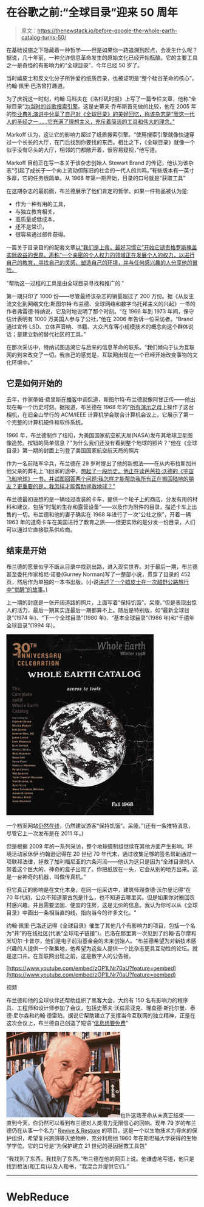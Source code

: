 # 在谷歌之前:“全球目录”迎来 50 周年

> 原文：<https://thenewstack.io/before-google-the-whole-earth-catalog-turns-50/>

在基础设施之下隐藏着一种哲学——但是如果你一路追溯到起点，会发生什么呢？据说，几十年前，一种允许信息革命发生的原始文化已经开始酝酿。它的主要工具之一是奇怪的有影响力的“全球目录”，今年已经 50 岁了。

当时嬉皮士和反文化分子所钟爱的纸质目录，也被证明是“整个硅谷革命的核心”，约翰·佩里·巴洛曾打趣道。

为了庆祝这一时刻，约翰·马科夫在《洛杉矶时报》上写了一篇专栏文章，他称“全球目录”[为当时的谷歌搜索引擎](http://www.latimes.com/opinion/op-ed/la-oe-markoff-stewart-brand-whole-earth-catalog-20180328-story.html)。这是史蒂夫·乔布斯首先做的比较，他在 2005 年的[毕业典礼演讲中分享了自己对《全球目录》的美好回忆，称该杂志是“我这一代人的圣经之一……它充满了理想主义，充斥着简洁的工具和伟大的理念。”](https://www.washingtonpost.com/blogs/answer-sheet/post/steve-jobs-told-students-stay-hungry-stay-foolish/2011/10/05/gIQA1qVjOL_blog.html)

Markoff 认为，这让它的影响力超过了纸质搜索引擎。“使用搜索引擎就像快速穿过一个长长的大厅，在门后找到你要找的东西。相比之下，《全球目录》就像一个似乎没有尽头的大厅，相邻的门都敞开着，很容易窥视，”他写道。

Markoff 目前正在写一本关于该杂志创始人 Stewart Brand 的传记，他认为该杂志“引起了成长于一个向上流动但陈旧的社会的一代人的共鸣。”有些版本有一英寸多厚，它的任务很简单。从 1968 年第一期开始，目录的口号就是“获取工具”

在这期杂志的最前面，布兰德展示了他们肯定的哲学。如果一件物品被认为是:

*   作为一种有用的工具，
*   与独立教育相关，
*   高质量或低成本，
*   还不是常识，
*   很容易通过邮件获得。

一篇关于目录目的的配套文章[以“我们是上帝，最好习惯它”开始它谴责格罗斯掩盖实际收益的世界，声称“一个亲密的个人权力的领域正在发展个人的权力，以进行自己的教育，寻找自己的灵感，塑造自己的环境，并与任何感兴趣的人分享他的冒险。](http://www.wholeearth.com/issue/1010/article/195/we.are.as.gods)

"帮助这一过程的工具是由全球目录寻找和推广的."

第一期只印了 1000 份——尽管最终该杂志的销量超过了 200 万份。据《从反主流文化到网络文化:斯图尔特·布兰德、全球网络和数字乌托邦主义的兴起》一书的作者弗雷德·特纳说，它及时地说明了那个时刻。“在 1966 年到 1973 年间，保守估计表明有 1000 万美国人参与了公社，”他在 2006 年告诉一位采访者。“Brand 通过宣传 LSD、立体声音响、书籍、大众汽车等小规模技术的概念向这个群体说话；是建立新的替代社区的工具。”

在那次采访中，特纳试图追溯它与后来的信息革命的联系。“我们倾向于认为互联网的到来改变了一切。我自己的感觉是，互联网出现在一个已经开始改变事物的文化环境中。”

## 它是如何开始的

去年，作家蒂姆·费里斯[在播客](https://tim.blog/2017/11/21/stewart-brand/)中调侃道，斯图尔特·布兰德就像阿甘正传——他出现在每一个历史时刻。据报道，布兰德在 1968 年的“[所有演示之母](https://en.wikipedia.org/wiki/The_Mother_of_All_Demos)上操作了这台相机，在旧金山举行的 ACM/IEEE 计算机学会联合计算机会议上，它展示了第一个完整的计算机硬件和软件系统。

1966 年，布兰德制作了纽扣，为美国国家航空航天局(NASA)发布其地球卫星图像造势。按钮的简单信息？"为什么我们还没有看到整个地球的照片？"他在《全球目录》第一期的封面上刊登了美国国家航空航天局的照片

作为一名前陆军伞兵，布兰德在 29 岁时提出了他的新想法——在从内布拉斯加州他父亲的葬礼上飞回家的途中，[想起了一段历史。他正在读芭芭拉·沃德的《宇宙飞船地球》一书，并试图回答两个问题:我怎样才能帮助我所有正在搬回陆地的朋友？更重要的是，我怎样才能帮助拯救地球？”](https://www.mnn.com/lifestyle/arts-culture/stories/the-whole-earth-catalog-effect)

布兰德最初设想的是一辆经过改装的卡车，提供一个轮子上的商店，分发有用的材料和建议，包括“时髦的生存和露营设备”——以及作为附件的目录，描述卡车上出售的一切。布兰德和他的妻子确实在 1968 年进行了一次“公社之旅”，开着一辆 1963 年的道奇卡车在美国进行了教育之旅——但更实际的是分发一份目录，人们可以通过它直接联系供应商。

## 结束是开始

布兰德的愿景似乎不断从目录中找到出路，进入现实世界。对于最后一期，布兰德甚至委托作家格尼·诺曼(Gurney Norman)写了一整部小说，贯穿了目录的 452 页，然后作为单独的一本书出版。(小说[讲述了一个嬉皮士在一次越野公路旅行中“觉醒”的故事](https://en.wikipedia.org/wiki/Divine_Right%27s_Trip)。)

上一期的封底是一张开阔道路的照片，上面写着“保持饥饿”。呆傻。”但是表现出惊人的活力，最后一期其实连最后一期都算不上。随后是特别版，如“最新全球目录”(1974 年)、“下一个全球目录”(1980 年)、“基本全球目录”(1986 年)和“千禧年全球目录”(1994 年)。

![Whole Earth Catalog - 30th anniversary edition - via Amazon](img/e4476cba66fd99915d453fbc0680223a.png)

一个档案网站[仍然在线](http://www.wholeearth.com/index.php)，仍然建议游客“保持饥饿”。呆傻。”(还有一条推特消息，尽管它上一次发布是在 2011 年。)

但是根据 2009 年的一系列采访，整个地球摄制组继续在其他方面产生影响。环境活动家休伊·约翰逊记得在 20 世纪 70 年代末，通过收集足够的签名帮助通过一项联邦法律，拯救了加利福尼亚的六条河流——他认为这只是因为“全球目录的人带着这个巨大的、神奇的盒子出现了。你把纸放在一头，它会从别的地方出来。这是一台神奇的机器，叫做传真机。”

但它真正的影响是在文化本身。在同一组采访中，建筑师理查德·沃尔曼记得“在 70 年代初，公众不知道蒙古包是什么，也不知道去哪里买。但是如果你对搬回农村感兴趣，并且需要坚固、便宜的住房，这是无价的信息。我认为你可以从《全球目录》中画出一条相当直的线，指向当今的许多文化。"

约翰·佩里·巴洛还记得《全球目录》催生了其他几个有影响力的项目，包括一个名为“井”的在线社区(代表“全球电子链接”)。巴洛在那里第一次见到了约翰·吉尔摩和米切尔·卡普尔，他们是电子前沿基金会的未来创始人。“布兰德希望为对新技术感兴趣的人提供一个聚集地，他希望为这些人提供一个比杂志更具互动性的论坛。就是这口井。在互联网出现之前，这是数字人的公告板。

[https://www.youtube.com/embed/zOP1LNr70aU?feature=oembed](https://www.youtube.com/embed/zOP1LNr70aU?feature=oembed)

视频

布兰德和他的全球伙伴还帮助组织了黑客大会，大约有 150 名有影响力的程序员、工程师和设计师参加了会议，包括史蒂夫·沃兹尼亚克、理查德·斯托尔曼、泰德·尼尔森和约翰·德雷珀。据说它帮助建立了支撑当今互联网的独立精神，正是在这次会议上，布兰德自己创造了短语“[信息想要免费](http://sb.longnow.org/SB_homepage/Info_free_story.html)”

![Stewart Brand in Sausalito, CA 2010 -- via Wikipedia](img/ec4e36884a38fa40028d93ba0ec4859a.png)也许这场革命从未真正结束——直到今天，你仍然可以看到布兰德对人类潜力无限信心的回响。现年 79 岁的布兰德仍在从事一个名为“ [Revive & Restore](http://reviverestore.org/) 的项目，这是一个以生物技术为导向的保护组织，希望复兴旅鸽等灭绝物种，充分利用他 1960 年在斯坦福大学获得的生物学学位。它的口号是“为保护建立 21 世纪的基因拯救工具包”

“我找到了东西，我找到了东西，”布兰德在他的网页上说。他谦虚地写道，他只是找到想法(和工具)以及人和书，“我混合并提供它们。”

* * *

# WebReduce

<svg xmlns:xlink="http://www.w3.org/1999/xlink" viewBox="0 0 68 31" version="1.1"><title>Group</title> <desc>Created with Sketch.</desc></svg>